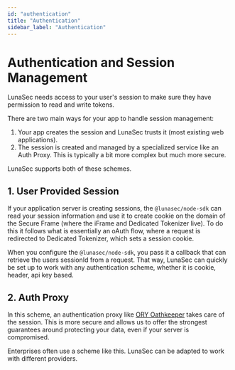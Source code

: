 ```yaml
---
id: "authentication"
title: "Authentication"
sidebar_label: "Authentication"
---
```


# Authentication and Session Management

LunaSec needs access to your user's session to make sure they have permission to read and write tokens.

There are two main ways for your app to handle session management:
1. Your app creates the session and LunaSec trusts it (most existing web applications).
2. The session is created and managed by a specialized service like an Auth Proxy.  This is typically a bit more complex but
much more secure.

LunaSec supports both of these schemes.

## 1. User Provided Session
If your application server is creating sessions, the `@lunasec/node-sdk` can read your session information and use it to
create cookie on the domain of the Secure Frame (where the iFrame and Dedicated Tokenizer live). To do this it follows what is
essentially an oAuth flow, where a request is redirected to Dedicated Tokenizer, which sets a session cookie.

When you configure the `@lunasec/node-sdk`, you pass it a callback that can retrieve the users sessionId from a request. 
That way, LunaSec can quickly be set up to work with any authentication scheme, whether it is cookie, header, api key based.  

## 2. Auth Proxy
In this scheme, an authentication proxy like [ORY Oathkeeper](https://www.ory.sh/oathkeeper/docs/) takes care of the session. 
This is more secure and allows us to offer the strongest guarantees around protecting your data, even if your server is compromised. 

Enterprises often use a scheme like this.  LunaSec can be adapted to work with different providers.